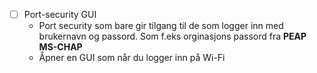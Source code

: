 - [ ] Port-security GUI
	- Port security som bare gir tilgang til de som logger inn med brukernavn og passord. Som f.eks orginasjons passord fra **PEAP MS-CHAP**
	- Åpner en GUI som når du logger inn på Wi-Fi